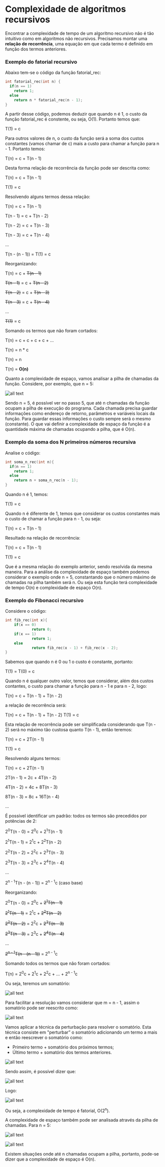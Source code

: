 # Complexidade de algoritmos recursivos

Encontrar a complexidade de tempo de um algoritmo recursivo não é tão intuitivo como em algoritmos não recursivos. Precisamos
montar uma **relação de recorrência**, uma equação em que cada termo é definido em função dos termos anteriores. 

### Exemplo do fatorial recursivo

Abaixo tem-se o código da função fatorial_rec:
```c
int fatorial_rec(int n) {
  if(n == 1) 
    return 1;
  else 
    return n * fatorial_rec(n - 1);
}
```

A partir desse código, podemos deduzir que quando n é 1, o custo da função fatorial_rec é constente, ou seja, O(1). Portanto
temos que:

T(1) = c

Para outros valores de n, o custo da função será a soma dos custos constantes (vamos chamar de c) mais a custo para chamar a função
para n - 1. Portanto temos:

T(n) = c + T(n - 1)


Desta forma relação de recorrência da função pode ser descrita como:

T(n) = c + T(n - 1)

T(1) = c


Resolvendo alguns termos dessa relação:

T(n) = c + T(n - 1)

T(n - 1) = c + T(n - 2)

T(n - 2) = c + T(n - 3)

T(n - 3) = c + T(n - 4)

…

T(n - (n - 1)) = T(1) = c

Reorganizando:

T(n) = c + <s>T(n - 1)</s>

<s>T(n - 1)</s> = c + <s>T(n - 2)</s>

<s>T(n - 2)</s> = c + <s>T(n - 3)</s>

<s>T(n - 3)</s> = c + <s>T(n - 4)</s>

…

<s>T(1)</s> = c

Somando os termos que não foram cortados:

T(n) = c + c + c + c + … 

T(n) = n * c 

T(n) = n

T(n) = **O(n)**

Quanto a complexidade de espaço, vamos analisar a pilha de chamadas da função. Considere, por exemplo, que n = 5:

![all text](https://github.com/emanoelim/algoritmos_e_ed/blob/master/img/pilha_fatorial_rec.png)

Sendo n = 5, é possível ver no passo 5, que até n chamadas da função ocupam a pilha de execução do programa. Cada chamada precisa guardar informações como endereço de retorno, parâmetros e variáveis locais da função. Para guardar essas informações o custo sempre será o mesmo (constante). O que vai definir a complexidade de espaço da função é a quantidade máxima de chamadas ocupando a pilha, que é O(n).

### Exemplo da soma dos N primeiros números recursiva

Analise o código:
```c
int soma_n_rec(int n){
  if(n == 1)
    return 1;
  else 
    return n + soma_n_rec(n - 1);
}
``` 
Quando n é 1, temos:

T(1) = c

Quando n é diferente de 1, temos que considerar os custos constantes mais o custo de chamar a função para n - 1, ou seja:

T(n) = c + T(n - 1)

Resultado na relação de recorrência:

T(n) = c + T(n - 1)

T(1) = c

Que é a mesma relação do exemplo anterior, sendo resolvida da mesma maneira. Para a análise da complexidade de espaço também podemos considerar o exemplo onde n = 5, constantando que o número máximo de chamadas na pilha também será n. Ou seja esta função  terá complexidade de tempo O(n) e complexidade de espaço O(n).

### Exemplo do Fibonacci recursivo

Considere o código:
```c
int fib_rec(int x){
    if(x == 0)
            return 0;
    if(x == 1)
            return 1;
    else
            return fib_rec(x - 1) + fib_rec(x - 2);
}
```

Sabemos que quando n é 0 ou 1 o custo é constante, portanto:

T(1) = T(0) = c

Quando n é qualquer outro valor, temos que considerar, além dos custos contantes, o custo para chamar a função para n - 1 e para n - 2, logo:

T(n) = c + T(n - 1) + T(n - 2)

a relação de recorrência será:

T(n) = c + T(n - 1) + T(n - 2)
T(1) = c

Esta relação de recorrência pode ser simplificada considerando que T(n - 2) será no máximo tão custosa quanto T(n - 1), então teremos:

T(n) = c + 2T(n - 1)

T(1) = c

Resolvendo alguns termos:

T(n) = c + 2T(n - 1)

2T(n - 1) = 2c + 4T(n - 2)

4T(n - 2) = 4c + 8T(n - 3)

8T(n - 3) = 8c + 16T(n - 4)

…

É possível identificar um padrão: todos os termos são precedidos por potências de 2:

2<sup>0</sup>T(n - 0) = 2<sup>0</sup>c + 2<sup>1</sup>T(n - 1)

2<sup>1</sup>T(n - 1) = 2<sup>1</sup>c + 2<sup>2</sup>T(n - 2)

2<sup>2</sup>T(n - 2) = 2<sup>2</sup>c + 2<sup>3</sup>T(n - 3)

2<sup>3</sup>T(n - 3) = 2<sup>3</sup>c + 2<sup>4</sup>T(n - 4)

…

2<sup>n - 1</sup>T(n - (n - 1)) = 2<sup>n - 1</sup>c (caso base)

Reorganizando:

2<sup>0</sup>T(n - 0) = 2<sup>0</sup>c + <s>2<sup>1</sup>T(n - 1)</s>

<s>2<sup>1</sup>T(n - 1)</s> = 2<sup>1</sup>c + <s>2<sup>2</sup>T(n - 2)</s>

<s>2<sup>2</sup>T(n - 2)</s> = 2<sup>2</sup>c + <s>2<sup>3</sup>T(n - 3)</s>

<s>2<sup>3</sup>T(n - 3)</s> = 2<sup>3</sup>c + <s>2<sup>4</sup>T(n - 4)</s>

…

<s>2<sup>n - 1</sup>T(n - (n - 1))</s> = 2<sup>n - 1</sup>c

Somando todos os termos que não foram cortados:

T(n) = 2<sup>0</sup>c + 2<sup>1</sup>c + 2<sup>2</sup>c + ... + 2<sup>n - 1</sup>c 

Ou seja, teremos um somatório:

![all text](https://github.com/emanoelim/algoritmos_e_ed/blob/master/img/sum1.png)

Para facilitar a resolução vamos considerar que m = n - 1, assim o somatório pode ser reescrito como:

![all text](https://github.com/emanoelim/algoritmos_e_ed/blob/master/img/sum2.png)

Vamos aplicar a técnica da perturbação para resolver o somatório. Esta técnica consiste em "perturbar” o somatório adicionando um termo a mais e então reescrever o somatório como:
- Primeiro termo + somatório dos próximos termos;
- Último termo + somatório dos termos anteriores.

![all text](https://github.com/emanoelim/algoritmos_e_ed/blob/master/img/sum3.png)

Sendo assim, é possível dizer que:

![all text](https://github.com/emanoelim/algoritmos_e_ed/blob/master/img/sum4.png)

Logo:

![all text](https://github.com/emanoelim/algoritmos_e_ed/blob/master/img/sum5.png)

Ou seja, a complexidade de tempo é fatorial, O(2<sup>n</sup>).

A complexidade de espaço também pode ser analisada através da pilha de chamadas. Para n = 5:

![all text](https://github.com/emanoelim/algoritmos_e_ed/blob/master/img/pilha_fib_2.png)

![all text](https://github.com/emanoelim/algoritmos_e_ed/blob/master/img/pilha_fib_1.png)

Existem situações onde até n chamadas ocupam a pilha, portanto, pode-se dizer que a complexidade de espaço é O(n).




